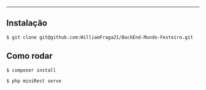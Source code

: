 
---
## Instalação
```shell
$ git clone git@github.com:WilliamFraga21/BackEnd-Mundo-Festeiro.git
```

## Como rodar

```shell
$ composer install

$ php miniRest serve
```
